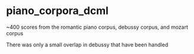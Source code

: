 # piano_corpora_dcml

~400 scores from the romantic piano corpus, debussy corpus, and mozart corpus

There was only a small overlap in debussy that have been handled
